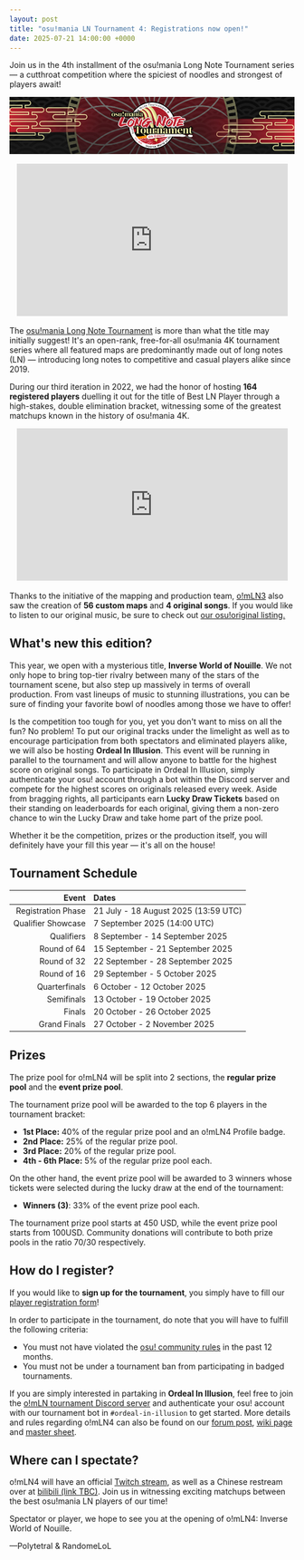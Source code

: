 ```yaml
---
layout: post
title: "osu!mania LN Tournament 4: Registrations now open!"
date: 2025-07-21 14:00:00 +0000
---
```


Join us in the 4th installment of the osu!mania Long Note Tournament series — a cutthroat competition where the spiciest of noodles and strongest of players await!

![](/wiki/shared/news/2025-07-21-osu-mania-ln-tournament-4-registrations-now-open/banner.jpg)

<div align="center" class="osu-md__paragraph">
    <iframe width="95%" style="aspect-ratio: 16 / 9;" src="https://www.youtube.com/embed/NOJPfrxx9wI" frameborder="0" allowfullscreen></iframe>
</div>

The [osu!mania Long Note Tournament](/wiki/Tournaments/o!mLN/4) is more than what the title may initially suggest! It's an open-rank, free-for-all osu!mania 4K tournament series where all featured maps are predominantly made out of long notes (LN) — introducing long notes to competitive and casual players alike since 2019.

During our third iteration in 2022, we had the honor of hosting **164 registered players** duelling it out for the title of Best LN Player through a high-stakes, double elimination bracket, witnessing some of the greatest matchups known in the history of osu!mania 4K.

<div align="center" class="osu-md__paragraph">
    <iframe width="95%" style="aspect-ratio: 16 / 9;" src="https://www.youtube.com/embed/r9MCInVDKFs" frameborder="0" allowfullscreen></iframe>
</div>

Thanks to the initiative of the mapping and production team, [o!mLN3](/wiki/Tournaments/o!mLN/3) also saw the creation of **56 custom maps** and **4 original songs**. If you would like to listen to our original music, be sure to check out [our osu!original listing.](/wiki/Community/Bespoke_music#community-run-tournament-releases)

## What's new this edition?

This year, we open with a mysterious title, **Inverse World of Nouille**. We not only hope to bring top-tier rivalry between many of the stars of the tournament scene, but also step up massively in terms of overall production. From vast lineups of music to stunning illustrations, you can be sure of finding your favorite bowl of noodles among those we have to offer!

Is the competition too tough for you, yet you don't want to miss on all the fun? No problem! To put our original tracks under the limelight as well as to encourage participation from both spectators and eliminated players alike, we will also be hosting **Ordeal In Illusion**. This event will be running in parallel to the tournament and will allow anyone to battle for the highest score on original songs. To participate in Ordeal In Illusion, simply authenticate your osu! account through a bot within the Discord server and compete for the highest scores on originals released every week. Aside from bragging rights, all participants earn **Lucky Draw Tickets** based on their standing on leaderboards for each original, giving them a non-zero chance to win the Lucky Draw and take home part of the prize pool.

Whether it be the competition, prizes or the production itself, you will definitely have your fill this year — it's all on the house!

## Tournament Schedule

| Event | Dates |
| --: | :-- |
| Registration Phase | 21 July - 18 August 2025 (13:59 UTC) |
| Qualifier Showcase | 7 September 2025 (14:00 UTC) |
| Qualifiers | 8 September - 14 September 2025 |
| Round of 64 | 15 September - 21 September 2025 |
| Round of 32 | 22 September - 28 September 2025 |
| Round of 16 | 29 September - 5 October 2025 |
| Quarterfinals | 6 October - 12 October 2025 |
| Semifinals | 13 October - 19 October 2025 |
| Finals | 20 October - 26 October 2025 |
| Grand Finals | 27 October - 2 November 2025 |

## Prizes

The prize pool for o!mLN4 will be split into 2 sections, the **regular prize pool** and the **event prize pool**.

The tournament prize pool will be awarded to the top 6 players in the tournament bracket:

- **1st Place:** 40% of the regular prize pool and an o!mLN4 Profile badge.
- **2nd Place:** 25% of the regular prize pool.
- **3rd Place:** 20% of the regular prize pool.
- **4th - 6th Place:** 5% of the regular prize pool each.

On the other hand, the event prize pool will be awarded to 3 winners whose tickets were selected during the lucky draw at the end of the tournament:

- **Winners (3)**: 33% of the event prize pool each.

The tournament prize pool starts at 450 USD, while the event prize pool starts from 100USD. Community donations will contribute to both prize pools in the ratio 70/30 respectively.

## How do I register?

If you would like to **sign up for the tournament**, you simply have to fill our [player registration form](https://docs.google.com/forms/d/1218mYihBDuUrVf1n7EB69H1aMouFV_wRhDyL5Yja9WI/edit)!

In order to participate in the tournament, do note that you will have to fulfill the following criteria:

- You must not have violated the [osu! community rules](/wiki/Rules) in the past 12 months.
- You must not be under a tournament ban from participating in badged tournaments.

If you are simply interested in partaking in **Ordeal In Illusion**, feel free to join the [o!mLN tournament Discord server](https://discord.gg/W6zs7mEjxY) and authenticate your osu! account with our tournament bot in `#ordeal-in-illusion` to get started. More details and rules regarding o!mLN4 can also be found on our [forum post](), [wiki page](/wiki/Tournaments/o!mLN/4) and [master sheet](https://docs.google.com/spreadsheets/d/1Wl3Q41AI0e36sINVWh6qJHtKcCG_fdju2_0CdBm0DGs/edit?pli=1&gid=557086685#gid=557086685). 

## Where can I spectate?

o!mLN4 will have an official [Twitch stream](https://www.twitch.tv/osumanialive), as well as a Chinese restream over at [bilibili (link TBC)](). Join us in witnessing exciting matchups between the best osu!mania LN players of our time!

Spectator or player, we hope to see you at the opening of o!mLN4: Inverse World of Nouille.

—Polytetral & RandomeLoL
